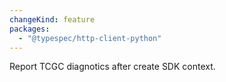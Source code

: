```yaml
---
changeKind: feature
packages:
  - "@typespec/http-client-python"
---
```


Report TCGC diagnotics after create SDK context.